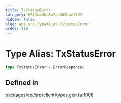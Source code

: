 ```yaml
---
title: TxStatusError
category: 6749c4dba3a7a4005bae1197
hidden: false
slug: api.src.TypeAlias.TxStatusError
order: 116
---
```


# Type Alias: TxStatusError

```ts
type TxStatusError = ErrorResponse;
```

## Defined in

[packages/api/src/client/types.gen.ts:1008](https://github.com/zkcloudworker/minatokens-lib/blob/main/packages/api/src/client/types.gen.ts#L1008)
